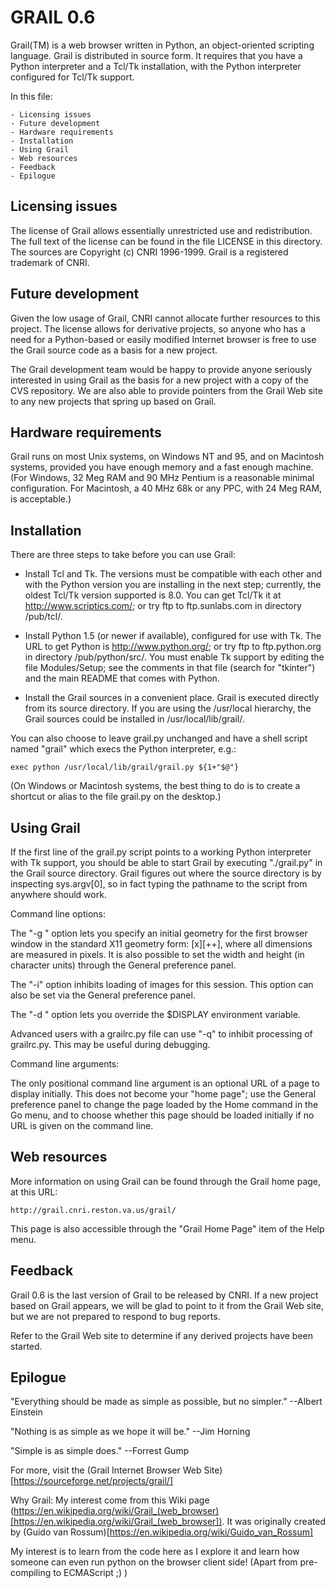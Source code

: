 GRAIL 0.6
=========

Grail(TM) is a web browser written in Python, an object-oriented
scripting language.  Grail is distributed in source form.  It requires
that you have a Python interpreter and a Tcl/Tk installation, with the
Python interpreter configured for Tcl/Tk support.

In this file:

	- Licensing issues
	- Future development
	- Hardware requirements
	- Installation
	- Using Grail
	- Web resources
	- Feedback
	- Epilogue


Licensing issues
----------------

The license of Grail allows essentially unrestricted use and
redistribution.  The full text of the license can be found in the file
LICENSE in this directory.  The sources are Copyright (c) CNRI
1996-1999.  Grail is a registered trademark of CNRI.


Future development
------------------

Given the low usage of Grail, CNRI cannot allocate further resources
to this project.  The license allows for derivative projects, so
anyone who has a need for a Python-based or easily modified Internet
browser is free to use the Grail source code as a basis for a new
project.

The Grail development team would be happy to provide anyone seriously
interested in using Grail as the basis for a new project with a copy
of the CVS repository.  We are also able to provide pointers from the 
Grail Web site to any new projects that spring up based on Grail.


Hardware requirements
---------------------

Grail runs on most Unix systems, on Windows NT and 95, and on
Macintosh systems, provided you have enough memory and a fast enough
machine.  (For Windows, 32 Meg RAM and 90 MHz Pentium is a reasonable
minimal configuration.  For Macintosh, a 40 MHz 68k or any PPC, with
24 Meg RAM, is acceptable.)


Installation
------------

There are three steps to take before you can use Grail:

- Install Tcl and Tk.  The versions must be compatible with each other
and with the Python version you are installing in the next step;
currently, the oldest Tcl/Tk version supported is 8.0.  You can get
Tcl/Tk it at http://www.scriptics.com/; or try ftp to ftp.sunlabs.com
in directory /pub/tcl/.

- Install Python 1.5 (or newer if available), configured for use with
Tk.  The URL to get Python is http://www.python.org/; or try ftp to
ftp.python.org in directory /pub/python/src/.  You must enable Tk
support by editing the file Modules/Setup; see the comments in that
file (search for "tkinter") and the main README that comes with Python.

- Install the Grail sources in a convenient place.  Grail is executed
directly from its source directory.  If you are using the /usr/local
hierarchy, the Grail sources could be installed in
/usr/local/lib/grail/.

You can also choose to leave grail.py unchanged and have a shell
script named "grail" which execs the Python interpreter, e.g.:

    exec python /usr/local/lib/grail/grail.py ${1+"$@"}

(On Windows or Macintosh systems, the best thing to do is to create a
shortcut or alias to the file grail.py on the desktop.)


Using Grail
-----------

If the first line of the grail.py script points to a working Python
interpreter with Tk support, you should be able to start Grail by
executing "./grail.py" in the Grail source directory.  Grail figures
out where the source directory is by inspecting sys.argv[0], so in
fact typing the pathname to the script from anywhere should work.

Command line options:

The "-g <geometry>" option lets you specify an initial geometry for
the first browser window in the standard X11 geometry form:
[<width>x<height>][+<x>+<y>], where all dimensions are measured in
pixels.  It is also possible to set the width and height (in character
units) through the General preference panel.

The "-i" option inhibits loading of images for this session.
This option can also be set via the General preference panel.

The "-d <display>" option lets you override the $DISPLAY environment
variable.

Advanced users with a grailrc.py file can use "-q" to inhibit
processing of grailrc.py.  This may be useful during debugging.

Command line arguments:

The only positional command line argument is an optional URL of a page
to display initially.  This does not become your "home page"; use the
General preference panel to change the page loaded by the Home command
in the Go menu, and to choose whether this page should be loaded
initially if no URL is given on the command line.


Web resources
-------------

More information on using Grail can be found through the Grail home
page, at this URL:

    http://grail.cnri.reston.va.us/grail/

This page is also accessible through the "Grail Home Page" item of the
Help menu.


Feedback
--------

Grail 0.6 is the last version of Grail to be released by CNRI.  If a
new project based on Grail appears, we will be glad to point to it
from the Grail Web site, but we are not prepared to respond to bug
reports.

Refer to the Grail Web site to determine if any derived projects have
been started.


Epilogue
--------

"Everything should be made as simple as possible, but no simpler."
	--Albert Einstein

"Nothing is as simple as we hope it will be."
	--Jim Horning

"Simple is as simple does."
	--Forrest Gump


For more, visit the (Grail Internet Browser Web Site)[https://sourceforge.net/projects/grail/]

Why Grail: My interest come from this Wiki page (https://en.wikipedia.org/wiki/Grail_(web_browser)[https://en.wikipedia.org/wiki/Grail_(web_browser]). It was originally created by (Guido van Rossum)[https://en.wikipedia.org/wiki/Guido_van_Rossum]


My interest is to learn from the code here as I explore it and learn how someone can even run python on the browser client side! (Apart from pre-compiling to ECMAScript ;) )

